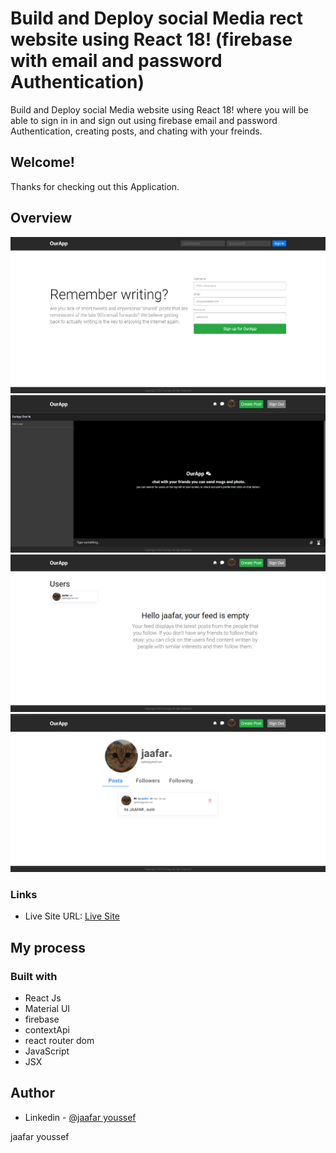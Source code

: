 # Build and Deploy social Media rect website using React 18! (firebase with email and password Authentication)

Build and Deploy social Media website using React 18! where you will be able to sign in in and sign out using firebase email and password Authentication, creating posts, and chating with your freinds.

## Welcome! 
Thanks for checking out this Application.

## Overview
![Register-page](./src/assets/page4.png)
![Chat-Page](./src/assets/page3.png)
![Feed-Page](./src/assets/page1.png)
![Profile-Page](./src/assets/page2.png)


### Links
- Live Site URL: [Live Site](https://superlative-seahorse-c1c209.netlify.app/)

## My process

### Built with

- React Js
- Material UI
- firebase
- contextApi
- react router dom
- JavaScript
- JSX



## Author

- Linkedin - [@jaafar youssef](https://www.linkedin.com/in/jaafar-youssef-923100249/)

jaafar youssef

